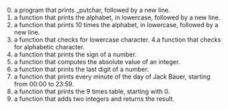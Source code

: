 0. a program that prints _putchar, followed by a new line.
1.  a function that prints the alphabet, in lowercase, followed by a new line.
2.  a function that prints 10 times the alphabet, in lowercase, followed by a new line.
3.  a function that checks for lowercase character.
4.a function that checks for alphabetic character.
5. a function that prints the sign of a number.
6. a function that computes the absolute value of an integer.
7.  a function that prints the last digit of a number.
8. a function that prints every minute of the day of Jack Bauer, starting from 00:00 to 23:59.
9. a function that prints the 9 times table, starting with 0.
10. a function that adds two integers and returns the result.

